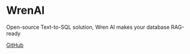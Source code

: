 # WrenAI

Open-source Text-to-SQL solution, Wren AI makes your database RAG-ready

[GitHub](https://github.com/Canner/WrenAI)